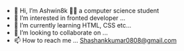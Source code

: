 - 👋 Hi, I’m Ashwin8k 🧑‍💻 a computer
     science student 
- 👀 I’m interested in  fronted developer ...
- 🌱 I’m currently learning HTML, CSS etc... 
- 💞️ I’m looking to collaborate on ...
- 📫 How to reach me ...
     Shashankkumar0808@gmail.com 

<!---
Ashwin8k/Ashwin8k is a ✨ special ✨ repository because its `README.md` (this file) appears on your GitHub profile.
You can click the Preview link to take a look at your changes.
--->
